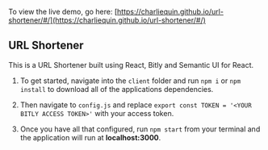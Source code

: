 To view the live demo, go here: [https://charliequin.github.io/url-shortener/#/](https://charliequin.github.io/url-shortener/#/)

## URL Shortener
This is a URL Shortener built using React, Bitly and Semantic UI for React.

1. To get started, navigate into the ``client`` folder and run ``npm i`` or ``npm install`` to download all of the applications dependencies.

2. Then navigate to ``config.js`` and replace ``export const TOKEN = '<YOUR BITLY ACCESS TOKEN>'`` with your access token.

3. Once you have all that configured, run ``npm start`` from your terminal and the application will run at **localhost:3000**.






